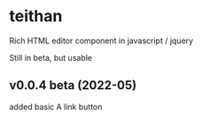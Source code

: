 # teithan
Rich HTML editor component in javascript / jquery

Still in beta, but usable

v0.0.4 beta (2022-05)
------------------------------
added basic A link button
